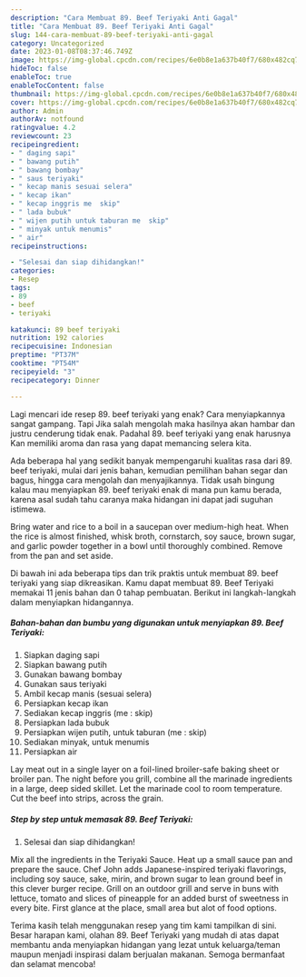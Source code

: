 ```yaml
---
description: "Cara Membuat 89. Beef Teriyaki Anti Gagal"
title: "Cara Membuat 89. Beef Teriyaki Anti Gagal"
slug: 144-cara-membuat-89-beef-teriyaki-anti-gagal
category: Uncategorized
date: 2023-01-08T08:37:46.749Z
image: https://img-global.cpcdn.com/recipes/6e0b8e1a637b40f7/680x482cq70/89-beef-teriyaki-foto-resep-utama.jpg
hideToc: false
enableToc: true
enableTocContent: false
thumbnail: https://img-global.cpcdn.com/recipes/6e0b8e1a637b40f7/680x482cq70/89-beef-teriyaki-foto-resep-utama.jpg
cover: https://img-global.cpcdn.com/recipes/6e0b8e1a637b40f7/680x482cq70/89-beef-teriyaki-foto-resep-utama.jpg
author: Admin
authorAv: notfound
ratingvalue: 4.2
reviewcount: 23
recipeingredient:
- " daging sapi"
- " bawang putih"
- " bawang bombay"
- " saus teriyaki"
- " kecap manis sesuai selera"
- " kecap ikan"
- " kecap inggris me  skip"
- " lada bubuk"
- " wijen putih untuk taburan me  skip"
- " minyak untuk menumis"
- " air"
recipeinstructions:

- "Selesai dan siap dihidangkan!"
categories:
- Resep
tags:
- 89
- beef
- teriyaki

katakunci: 89 beef teriyaki 
nutrition: 192 calories
recipecuisine: Indonesian
preptime: "PT37M"
cooktime: "PT54M"
recipeyield: "3"
recipecategory: Dinner

---
```



Lagi mencari ide resep 89. beef teriyaki yang enak? Cara menyiapkannya sangat gampang. Tapi Jika salah mengolah maka hasilnya akan hambar dan justru cenderung tidak enak. Padahal 89. beef teriyaki yang enak harusnya Kan memiliki aroma dan rasa yang dapat memancing selera kita.


Ada beberapa hal yang sedikit banyak mempengaruhi kualitas rasa dari 89. beef teriyaki, mulai dari jenis bahan, kemudian pemilihan bahan segar dan bagus, hingga cara mengolah dan menyajikannya. Tidak usah bingung kalau mau menyiapkan 89. beef teriyaki enak di mana pun kamu berada, karena asal sudah tahu caranya maka hidangan ini dapat jadi suguhan istimewa.

Bring water and rice to a boil in a saucepan over medium-high heat. When the rice is almost finished, whisk broth, cornstarch, soy sauce, brown sugar, and garlic powder together in a bowl until thoroughly combined. Remove from the pan and set aside.


Di bawah ini ada beberapa tips dan trik praktis untuk membuat 89. beef teriyaki yang siap dikreasikan. Kamu dapat membuat 89. Beef Teriyaki memakai 11 jenis bahan dan 0 tahap pembuatan. Berikut ini langkah-langkah dalam menyiapkan hidangannya.

<!--inarticleads1-->

##### Bahan-bahan dan bumbu yang digunakan untuk menyiapkan 89. Beef Teriyaki:

1. Siapkan  daging sapi
1. Siapkan  bawang putih
1. Gunakan  bawang bombay
1. Gunakan  saus teriyaki
1. Ambil  kecap manis (sesuai selera)
1. Persiapkan  kecap ikan
1. Sediakan  kecap inggris (me : skip)
1. Persiapkan  lada bubuk
1. Persiapkan  wijen putih, untuk taburan (me : skip)
1. Sediakan  minyak, untuk menumis
1. Persiapkan  air


Lay meat out in a single layer on a foil-lined broiler-safe baking sheet or broiler pan. The night before you grill, combine all the marinade ingredients in a large, deep sided skillet. Let the marinade cool to room temperature. Cut the beef into strips, across the grain. 

<!--inarticleads2-->

##### Step by step untuk memasak 89. Beef Teriyaki:


1. Selesai dan siap dihidangkan!

Mix all the ingredients in the Teriyaki Sauce. Heat up a small sauce pan and prepare the sauce. Chef John adds Japanese-inspired teriyaki flavorings, including soy sauce, sake, mirin, and brown sugar to lean ground beef in this clever burger recipe. Grill on an outdoor grill and serve in buns with lettuce, tomato and slices of pineapple for an added burst of sweetness in every bite. First glance at the place, small area but alot of food options. 

Terima kasih telah menggunakan resep yang tim kami tampilkan di sini. Besar harapan kami, olahan 89. Beef Teriyaki yang mudah di atas dapat membantu anda menyiapkan hidangan yang lezat untuk keluarga/teman maupun menjadi inspirasi dalam berjualan makanan. Semoga bermanfaat dan selamat mencoba!
